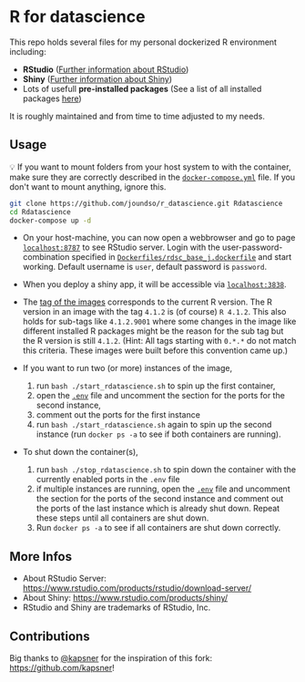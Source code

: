 # R for datascience

This repo holds several files for my personal dockerized R environment including:

- **RStudio** ([Further information about RStudio](https://www.rstudio.com/))
- **Shiny** ([Further information about Shiny](https://shiny.rstudio.com/))
- Lots of usefull **pre-installed packages** (See a list of all installed packages [here](./Dockerfiles/rdsc_headless_j.dockerfile))

It is roughly maintained and from time to time adjusted to my needs.

## Usage

:bulb: If you want to mount folders from your host system to with the container, make sure they are correctly described in the [`docker-compose.yml`](./docker-compose.yml) file. If you don't want to mount anything, ignore this.

```bash
git clone https://github.com/joundso/r_datascience.git Rdatascience
cd Rdatascience
docker-compose up -d
```

- On your host-machine, you can now open a webbrowser and go to page [`localhost:8787`](http://localhost:8787) to see RStudio server. Login with the user-password-combination specified in [`Dockerfiles/rdsc_base_j.dockerfile`](./Dockerfiles/rdsc_base_j.dockerfile) and start working. Default username is `user`, default password is `password`.

- When you deploy a shiny app, it will be accessible via [`localhost:3838`](http://localhost:3838).

- The [tag of the images](https://hub.docker.com/repository/docker/joundso/rdsc_rstudio_j/tags?page=1&ordering=last_updated) corresponds to the current R version. The R version in an image with the tag `4.1.2` is (of course) `R 4.1.2`. This also holds for sub-tags like `4.1.2.9001` where some changes in the image like different installed R packages might be the reason for the sub tag but the R version is still `4.1.2`. (Hint: All tags starting with `0.*.*` do not match this criteria. These images were built before this convention came up.)

- If you want to run two (or more) instances of the image,
  1. run `bash ./start_rdatascience.sh` to spin up the first container,
  2. open the [`.env`](./.env) file and uncomment the section for the ports for the second instance,
  3. comment out the ports for the first instance
  4. run `bash ./start_rdatascience.sh` again to spin up the second instance (run `docker ps -a` to see if both containers are running).

- To shut down the container(s),
  1. run `bash ./stop_rdatascience.sh` to spin down the container with the currently enabled ports in the `.env` file
  2. if multiple instances are running, open the [`.env`](./.env) file and uncomment the section for the ports of the second instance and comment out the ports of the last instance which is already shut down. Repeat these steps until all containers are shut down.
  3. Run `docker ps -a` to see if all containers are shut down correctly.

## More Infos

- About RStudio Server: <https://www.rstudio.com/products/rstudio/download-server/>
- About Shiny: <https://www.rstudio.com/products/shiny/>
- RStudio and Shiny are trademarks of RStudio, Inc.

## Contributions

Big thanks to [@kapsner](@kapsner) for the inspiration of this fork: <https://github.com/kapsner>!

